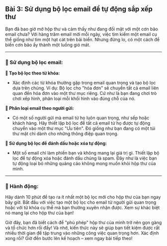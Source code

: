 ## Bài 3: Sử dụng bộ lọc email để tự động sắp xếp thư

Bạn đã bao giờ mở hộp thư và cảm thấy như đang đối mặt với một cơn bão email chưa? Với hàng trăm email mới mỗi ngày, việc tìm kiếm một email cụ thể giống như tìm một hạt cát trên bãi biển. Nhưng đừng lo, có một cách để biến cơn bão ấy thành một luồng gió mát.

---

### 📌 Sử dụng bộ lọc email:

**🔹 Tạo bộ lọc theo từ khóa:**
- Xác định các từ khóa thường gặp trong email quan trọng và tạo bộ lọc dựa trên chúng. Ví dụ: Bộ lọc cho "hóa đơn" sẽ chuyển tất cả email liên quan đến hóa đơn vào một thư mục riêng. Cứ như là bạn đang chơi trò chơi xếp hình, phân loại mỗi khối hình vào đúng chỗ của nó.

**🔹 Phân loại email theo người gửi:**
- Có một số người gửi mà email từ họ luôn quan trọng, như sếp hoặc khách hàng. Hãy thiết lập bộ lọc để tất cả email từ họ được tự động chuyển vào một thư mục "Ưu tiên". Đó giống như bạn đang có một túi thư mật chỉ dành cho những thông điệp quan trọng.

**🔹 Sử dụng bộ lọc để đánh dấu hoặc xóa tự động:**
- Một số email chỉ làm phiền bạn và không mang lại giá trị gì. Thiết lập bộ lọc để tự động xóa hoặc đánh dấu chúng là spam. Đây như là việc bạn tự động loại bỏ những quảng cáo không mong muốn khỏi hộp thư của mình.

---

### 🚀 Hành động:

Hãy dành 10 phút để tạo ra ít nhất một bộ lọc mới cho hộp thư của bạn ngay bây giờ. Bắt đầu với việc tạo một bộ lọc cho email từ người gửi quan trọng hoặc với từ khóa cụ thể mà bạn thường xuyên nhận được. Xem sự khác biệt nó mang lại cho hộp thư của bạn!

Giờ đây, bạn đã biết cách để "phù phép" hộp thư của mình trở nên gọn gàng và tổ chức hơn rồi đấy! Và nhớ, kiến thức này sẽ giúp bạn tiết kiệm được rất nhiều thời gian để tập trung vào những công việc quan trọng hơn. Xác định xong rồi? Giờ đến bước lên kế hoạch – xem ngay bài tiếp theo!